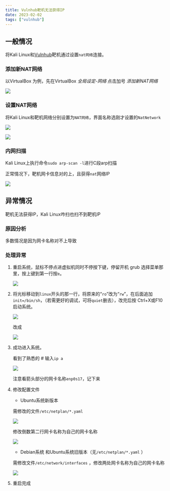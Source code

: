 ```yaml
---
title: Vulnhub靶机无法获得IP
date: 2023-02-02
tags: ["vulnhub"]
---
```


## 一般情况

将Kali Linux和[Vulnhub](https://www.vulnhub.com/)靶机通过设置`nat网络`连接。

<!--more-->
### 添加新NAT网络

以VirtualBox 为例，先在VirtualBox *全局设定-网络*  点击加号  *添加新NAT网络*

![](https://www.guyu.pro/2023/02/02/1.webp)

### 设置NAT网络

将Kali Linux和靶机网络分别设置为`NAT网络`，界面名称选刚才设置的`NatNetwork`

![](https://www.guyu.pro/2023/02/02/3.webp)

![](https://www.guyu.pro/2023/02/02/2.webp)

### 内网扫描

Kali Linux上执行命令`sudo arp-scan -l`进行C段arp扫描

正常情况下，靶机网卡信息对的上，且获得`nat`网络IP

![](https://www.guyu.pro/2023/02/02/4.webp)

## 异常情况

靶机无法获得IP，Kali Linux咋扫也扫不到靶机IP

### 原因分析

多数情况是因为网卡名称对不上导致

### 处理异常

1. 重启系统，鼠标不停点进虚拟机同时不停按下键，停留开机 grub 选择菜单那里，按上键到第一行按`e`。

   ![](https://www.guyu.pro/2023/02/02/5.webp)

2. 将光标移动到`linux`开头的那一行，将原来的“`ro`”改为“`rw`”，在后面追加`init=/bin/sh`，（若需更好的调试，可将`quiet`删去），改完后按 Ctrl+X或F10 启动系统。

   ![](https://www.guyu.pro/2023/02/02/6.webp)

   改成

   ![](https://www.guyu.pro/2023/02/02/7.webp)

3. 成功进入系统。

   看到了熟悉的 # 输入`ip a`

   ![](https://www.guyu.pro/2023/02/02/8.webp)

   注意看箭头部分的网卡名称`enp0s17`，记下来

4. 修改配置文件

   - Ubuntu系统新版本

   需修改的文件`/etc/netplan/*.yaml` 

   ![](https://www.guyu.pro/2023/02/02/9.webp)

   修改倒数第二行网卡名称为自己的网卡名称

   ![](https://www.guyu.pro/2023/02/02/10.webp)

   - Debian系统 和Ubuntu系统旧版本（无`/etc/netplan/*.yaml` ）

   需修改文件`/etc/network/interfaces` ，修改两处网卡名称为自己的网卡名称

   ![](https://www.guyu.pro/2023/02/02/11.webp)

5. 重启完成
